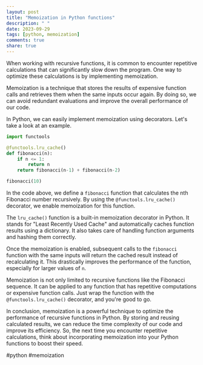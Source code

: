 ```yaml
---
layout: post
title: "Memoization in Python functions"
description: " "
date: 2023-09-29
tags: [python, memoization]
comments: true
share: true
---
```


When working with recursive functions, it is common to encounter repetitive calculations that can significantly slow down the program. One way to optimize these calculations is by implementing memoization.

Memoization is a technique that stores the results of expensive function calls and retrieves them when the same inputs occur again. By doing so, we can avoid redundant evaluations and improve the overall performance of our code.

In Python, we can easily implement memoization using decorators. Let's take a look at an example.

```python
import functools

@functools.lru_cache()
def fibonacci(n):
    if n <= 1:
        return n
    return fibonacci(n-1) + fibonacci(n-2)

fibonacci(10)
```

In the code above, we define a `fibonacci` function that calculates the nth Fibonacci number recursively. By using the `@functools.lru_cache()` decorator, we enable memoization for this function.

The `lru_cache()` function is a built-in memoization decorator in Python. It stands for "Least Recently Used Cache" and automatically caches function results using a dictionary. It also takes care of handling function arguments and hashing them correctly.

Once the memoization is enabled, subsequent calls to the `fibonacci` function with the same inputs will return the cached result instead of recalculating it. This drastically improves the performance of the function, especially for larger values of `n`.

Memoization is not only limited to recursive functions like the Fibonacci sequence. It can be applied to any function that has repetitive computations or expensive function calls. Just wrap the function with the `@functools.lru_cache()` decorator, and you're good to go.

In conclusion, memoization is a powerful technique to optimize the performance of recursive functions in Python. By storing and reusing calculated results, we can reduce the time complexity of our code and improve its efficiency. So, the next time you encounter repetitive calculations, think about incorporating memoization into your Python functions to boost their speed.

#python #memoization